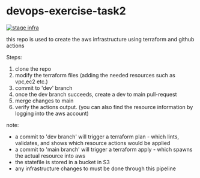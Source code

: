 # devops-exercise-task2

[![stage infra](https://github.com/ryancomia/devops-exercise-task2/actions/workflows/tf-plan.yml/badge.svg?branch=dev)](https://github.com/ryancomia/devops-exercise-task2/actions/workflows/tf-plan.yml)




this repo is used to create the aws infrastructure using terraform and github actions

Steps:

1. clone the repo
2. modify the terraform files (adding the needed resources such as vpc,ec2 etc.)
3. commit to 'dev' branch
4. once the dev branch succeeds, create a dev to main pull-request
5. merge changes to main
6. verify the actions output. (you can also find the resource information by logging into the aws account)

note: 
- a commit to 'dev branch' will trigger a terraform plan - which lints, validates, and shows which resource actions would be applied
- a commit to 'main branch' will trigger a terraform apply - which spawns the actual resource into aws
- the statefile is stored in a bucket in S3
- any infrastructure changes to must be done through this pipeline